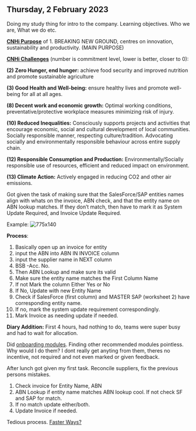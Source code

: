 ## Thursday, 2 February 2023

Doing my study thing for intro to the company. Learning objectives. Who we are, What we do etc.

**[CNHi Purpose](CNHi%20Purpose.md)** of 1. BREAKING NEW GROUND, centres on innovation, sustainability and productivity. (MAIN PURPOSE)

**[CNHi Challenges](CNHi%20Challenges.md)** (number is commitment level, lower is better, closer to 0):

**(2) Zero Hunger, end hunger:** achieve food security and improved nutrition and promote sustainable agriculture

**(3) Good Health and Well-being:** ensure healthy lives and promote well-being for all at all ages.

**(8) Decent work and economic growth:** Optimal working conditions, preventative/protective workplace measures minimizing risk of injury.

**(10) Reduced Inequalities:** Consciously supports projects and activities that encourage economic, social and cultural development of local communities. Socially responsible manner, respecting culture/tradition. Advocating socially and environmentally responsible behaviour across entire supply chain.

**(12) Responsible Consumption and Production:** Environmentally/Socially responsible use of resources, efficient and reduced impact on environment.

**(13) Climate Action:** Actively engaged in reducing CO2 and other air emissions.

Got given the task of making sure that the SalesForce/SAP entities names align with whats on the invoice, ABN check, and that the entity name on ABN lookup matches. If they don’t match, then have to mark it as System Update Required, and Invoice Update Required.

Example:
![775x140](../../../Images/Vendor%20Alignment%20Task.png)


**Process**:
1. Basically open up an invoice for entity
2. input the ABN into ABN IN INVOICE column
3. input the supplier name in NEXT column
4. BSB -Acc. No.
5. Then ABN Lookup and make sure its valid
6. Make sure the entity name matches the First Column Name
7. If not Mark the column Either Yes or No
8. If No, Update with new Entity Name
9. Check if SalesForce (first column) and MASTER SAP (worksheet 2) have corresponding entity name.
10. If no, mark the system update requirement correspondingly.
11. Mark Invoice as needing update if needed.


**Diary Addition:** 
First 4 hours, had nothing to do, teams were super busy and had to wait for allocation.

Did [onboarding modules](../../Limitations/Severely%20out%20of%20Date.md). Finding other recommended modules pointless. Why would I do them? I dont really get anyting from them, theres no incentive, not required and not even marked or given feedback.

After lunch got given my first task. Reconcile suppliers, fix the previous persons mistakes.
1. Check invoice for Entity Name, ABN
2. ABN Lookup if entity name matches ABN lookup cool. If not check SF and SAP for match.
3. If no match update either/both.
4. Update Invoice if needed.

Tedious process. [Faster Ways?](../../Limitations/Efficiency.md)